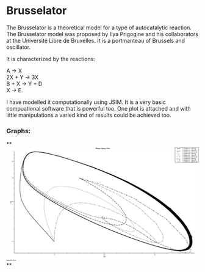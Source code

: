 # Brusselator

The Brusselator is a theoretical model for a type of autocatalytic reaction. The Brusselator model was proposed by Ilya Prigogine and his collaborators at the Université Libre de Bruxelles. It is a portmanteau of Brussels and oscillator.

It is characterized by the reactions:

A -> X <br />
2X + Y -> 3X <br />
B + X -> Y + D <br />
X -> E. <br />

I have modelled it computationally using JSIM. It is a very basic compuational software that is powerful too. One plot is attached and with little manipulations a varied kind of results could be achieved too. 

### Graphs:

** ![Phase plots](./brusselator.jpg) **

